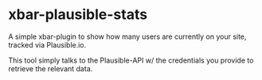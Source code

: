 # xbar-plausible-stats

A simple xbar-plugin to show how many users are currently on your site, tracked via Plausible.io.

This tool simply talks to the Plausible-API w/ the credentials you provide to retrieve the relevant data.
